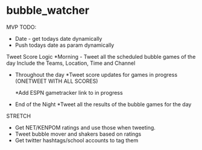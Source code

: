 # bubble_watcher

MVP TODO:

- Date - get todays date dynamically
- Push todays date as param dynamically

Tweet Score Logic
\*Morning - Tweet all the scheduled bubble games of the day
Include the Teams, Location, Time and Channel

- Throughout the day
  \*Tweet score updates for games in progress (ONETWEET WITH ALL SCORES)

  \*Add ESPN gametracker link to in progress

- End of the Night
  \*Tweet all the results of the bubble games for the day

STRETCH

- Get NET/KENPOM ratings and use those when tweeting.
- Tweet bubble mover and shakers based on ratings
- Get twitter hashtags/school accounts to tag them
